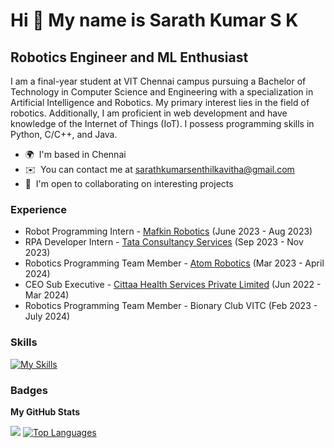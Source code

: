 Hi 👋 My name is Sarath Kumar S K
===================================

Robotics Engineer and ML Enthusiast
-----------------------------------

I am a final-year student at VIT Chennai campus pursuing a Bachelor of Technology in Computer Science and Engineering with a specialization in Artificial Intelligence and Robotics. My primary interest lies in the field of robotics. Additionally, I am proficient in web development and have knowledge of the Internet of Things (IoT). I possess programming skills in Python, C/C++, and Java.

* 🌍  I'm based in Chennai
* ✉️  You can contact me at [sarathkumarsenthilkavitha@gmail.com](mailto:sarathkumarsenthilkavitha@gmail.com)
* 🤝  I'm open to collaborating on interesting projects

### Experience
* Robot Programming Intern - [Mafkin Robotics](https://www.mafkinrobotics.com/) (June 2023 - Aug 2023)
* RPA Developer Intern - [Tata Consultancy Services](https://www.tcs.com/) (Sep 2023 - Nov 2023)
* Robotics Programming Team Member - [Atom Robotics](https://atomrobotics.github.io/) (Mar 2023 - April 2024)
* CEO Sub Executive - [Cittaa Health Services Private Limited](https://cittaa.in/) (Jun 2022 - Mar 2024)
* Robotics Programming Team Member - Bionary Club VITC (Feb 2023 - July 2024)

### Skills

[![My Skills](https://skillicons.dev/icons?i=ros,raspberrypi,arduino,vscode,js,html,css,atom,angular,bash,c,cpp,bootstrap,cmake,bots,django,figma,firebase,gcp,git,github,ai,java,linux,matlab,mysql,mongodb,nodejs,php,powershell,postman,py,pytorch,react,r,stackoverflow,tensorflow,visualstudio)](https://skillicons.dev)

### Badges

<b>My GitHub Stats</b>

<p>
<!-- <a href="https://github.com/SKSK052003"><img src="https://github-readme-stats.vercel.app/api?username=SKSK052003&show_icons=true&hide=&count_private=true&title_color=0891b2&text_color=ffffff&icon_color=0891b2&bg_color=1c1917&hide_border=true&show_icons=true" alt="Sarath's GitHub stats" /></a> -->
<a href="https://github.com/sarathkumar-sk"><img src="https://github-readme-streak-stats.herokuapp.com/?user=SKSK052003&stroke=ffffff&background=1c1917&ring=0891b2&fire=0891b2&currStreakNum=ffffff&currStreakLabel=0891b2&sideNums=ffffff&sideLabels=ffffff&dates=ffffff&hide_border=true" /></a>
<a href="https://github.com/sarathkumar-sk" align="left"><img src="https://github-readme-stats.vercel.app/api/top-langs/?username=SKSK052003&langs_count=8&title_color=0891b2&text_color=ffffff&icon_color=0891b2&bg_color=1c1917&hide_border=true&locale=en&custom_title=Top%20%Languages&layout=compact" alt="Top Languages" /></a>
</p>


